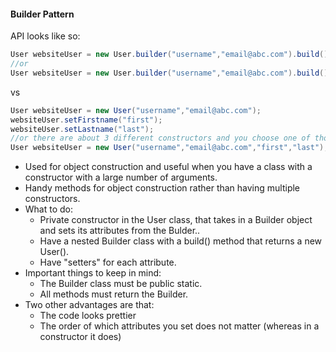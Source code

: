 #### Builder Pattern

API looks like so:
```java
User websiteUser = new User.builder("username","email@abc.com").build();
//or
User websiteUser = new User.builder("username","email@abc.com").build().firstName("first").lastName("last").build();
```
vs
```java
User websiteUser = new User("username","email@abc.com");
websiteUser.setFirstname("first");
websiteUser.setLastname("last");
//or there are about 3 different constructors and you choose one of those runtime
User websiteUser = new User("username","email@abc.com","first","last");
```

- Used for object construction and useful when you have a class with a constructor with a large number of arguments.
- Handy methods for object construction rather than having multiple constructors.
- What to do:
    - Private constructor in the User class, that takes in a Builder object and sets its attributes from the Bulder..
    - Have a nested Builder class with a build() method that returns a new User().
    - Have "setters" for each attribute.
- Important things to keep in mind:
    - The Builder class must be public static.
    - All methods must return the Builder.
- Two other advantages are that:
    - The code looks prettier
    - The order of which attributes you set does not matter (whereas in a constructor it does)
